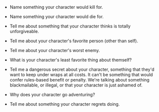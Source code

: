 
*  Name something your character would kill for.
    
- Name something your character would die for.
    
- Tell me about something that your character thinks is totally unforgiveable.
    
- Tell me about your character's favorite person (other than self).
    
- Tell me about your character's worst enemy.
    
- What is your character's least favorite thing about themself?
    
- Tell me a dangerous secret about your character, something that they'd want to keep under wraps at all costs. It can't be something that would confer rules-based benefit or penalty. We're talking about something blackmailable, or illegal, or that your character is just ashamed of.
    
- Why does your character go adventuring?
    
- Tell me about something your character regrets doing.
